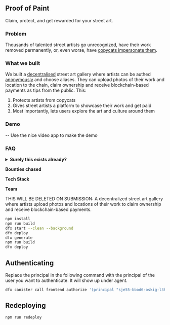 ## Proof of Paint
Claim, protect, and get rewarded for your street art.

### Problem

Thousands of talented street artists go unrecognized, have their work removed permanently, or, even worse, have [copycats impersonate them](https://artlyst.com/news/copycat-banksy-graffiti-flood-uk-mainland/).

### What we built

We built a <u>decentralised</u> street art gallery where artists can be authed <u>anonymously</u> and choose aliases. They can upload photos of their work and location to the chain, claim ownership and receive blockchain-based payments as tips from the public. This:

1. Protects artists from copycats
2. Gives street artists a platform to showcase their work and get paid
3. Most importantly, lets users explore the art and culture around them

### Demo 

-- Use the nice video app to make the demo

### FAQ



<details>
<summary><strong>Surely this exists already?</strong></summary>
We looked and looked... 👀 but couldn't find anything that addresses our issues with street art.

<b>Why NFTs don't solve this problem</b>
- We want to support the artists of the cool street art we walk past everyday...not buy an NFT.
- We want to find the art and culture around us.
- Thousands of NFT street art collections have wrongly been created and sold without the artist's permission, [as seen with Banksy's work](https://www.bbc.co.uk/news/technology-58399338#:~:text=Banksy's%20team%20told%20the%20BBC,actual%20artwork%20or%20its%20copyright.), leading to a lack of trust in the NFT market.

</details>

**Bounties chased**


**Tech Stack**


**Team**




THIS WILL BE DELETED ON SUBMISSION:
A decentralized street art gallery where artists upload photos and locations of their work to claim ownership and receive blockchain-based payments.



```bash
npm install
npm run build
dfx start --clean --background
dfx deploy
dfx generate
npm run build
dfx deploy
```

## Authenticating
Replace the principal in the following command with the principal of the user you want to authenticate. It will show up under agent.
```bash
dfx canister call frontend authorize '(principal "sje55-bbod6-oskig-l3htk-biti5-arb2k-i2bvd-mpbhd-kcxo6-f4xpw-eae")'
```

## Redeploying
```bash
npm run redeploy
```
